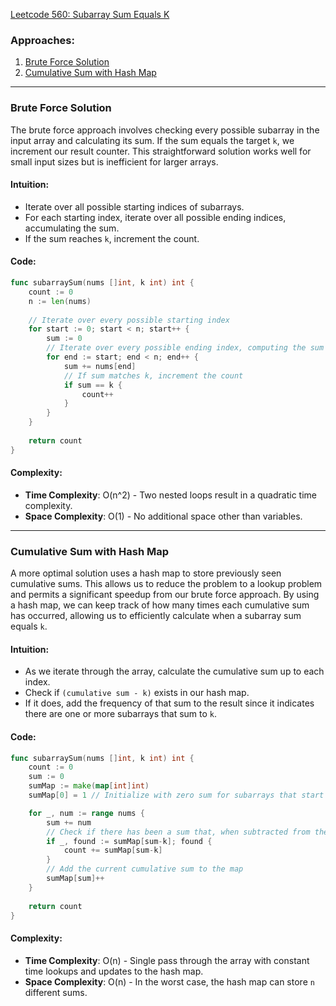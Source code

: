 [Leetcode 560: Subarray Sum Equals K](https://leetcode.com/problems/subarray-sum-equals-k/)

### Approaches:
1. [Brute Force Solution](#brute-force-solution)
2. [Cumulative Sum with Hash Map](#cumulative-sum-with-hash-map)

---

### Brute Force Solution

The brute force approach involves checking every possible subarray in the input array and calculating its sum. If the sum equals the target `k`, we increment our result counter. This straightforward solution works well for small input sizes but is inefficient for larger arrays.

#### Intuition:
- Iterate over all possible starting indices of subarrays.
- For each starting index, iterate over all possible ending indices, accumulating the sum.
- If the sum reaches `k`, increment the count.

#### Code:
```go
func subarraySum(nums []int, k int) int {
    count := 0
    n := len(nums)
    
    // Iterate over every possible starting index
    for start := 0; start < n; start++ {
        sum := 0
        // Iterate over every possible ending index, computing the sum of the subarray
        for end := start; end < n; end++ {
            sum += nums[end]
            // If sum matches k, increment the count
            if sum == k {
                count++
            }
        }
    }
    
    return count
}
```

#### Complexity:
- **Time Complexity**: O(n^2) - Two nested loops result in a quadratic time complexity.
- **Space Complexity**: O(1) - No additional space other than variables.

---

### Cumulative Sum with Hash Map

A more optimal solution uses a hash map to store previously seen cumulative sums. This allows us to reduce the problem to a lookup problem and permits a significant speedup from our brute force approach. By using a hash map, we can keep track of how many times each cumulative sum has occurred, allowing us to efficiently calculate when a subarray sum equals `k`.

#### Intuition:
- As we iterate through the array, calculate the cumulative sum up to each index.
- Check if `(cumulative sum - k)` exists in our hash map.
- If it does, add the frequency of that sum to the result since it indicates there are one or more subarrays that sum to `k`.

#### Code:
```go
func subarraySum(nums []int, k int) int {
    count := 0
    sum := 0
    sumMap := make(map[int]int)
    sumMap[0] = 1 // Initialize with zero sum for subarrays that start from index 0

    for _, num := range nums {
        sum += num
        // Check if there has been a sum that, when subtracted from the current sum, equals k
        if _, found := sumMap[sum-k]; found {
            count += sumMap[sum-k]
        }
        // Add the current cumulative sum to the map
        sumMap[sum]++
    }
    
    return count
}
```

#### Complexity:
- **Time Complexity**: O(n) - Single pass through the array with constant time lookups and updates to the hash map.
- **Space Complexity**: O(n) - In the worst case, the hash map can store `n` different sums.

